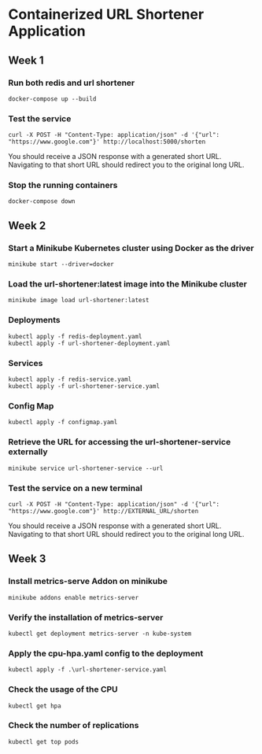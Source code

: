 # Containerized URL Shortener Application

## Week 1

### Run both redis and url shortener
```
docker-compose up --build
```

### Test the service
```
curl -X POST -H "Content-Type: application/json" -d '{"url": "https://www.google.com"}' http://localhost:5000/shorten
```
You should receive a JSON response with a generated short URL. Navigating to that short URL should redirect you to the original long URL.

### Stop the running containers
```
docker-compose down
```

## Week 2

### Start a Minikube Kubernetes cluster using Docker as the driver
``` 
minikube start --driver=docker 
```

### Load the url-shortener:latest image into the Minikube cluster
```
minikube image load url-shortener:latest
```

### Deployments
``` 
kubectl apply -f redis-deployment.yaml
kubectl apply -f url-shortener-deployment.yaml
```

### Services
``` 
kubectl apply -f redis-service.yaml 
kubectl apply -f url-shortener-service.yaml
```

### Config Map
```
kubectl apply -f configmap.yaml
```

### Retrieve the URL for accessing the url-shortener-service externally
```
minikube service url-shortener-service --url
```

### Test the service on a new terminal
```
curl -X POST -H "Content-Type: application/json" -d '{"url": "https://www.google.com"}' http://EXTERNAL_URL/shorten
```
You should receive a JSON response with a generated short URL. Navigating to that short URL should redirect you to the original long URL.

## Week 3

### Install metrics-serve Addon on minikube
```
minikube addons enable metrics-server
```

### Verify the installation of metrics-server
```
kubectl get deployment metrics-server -n kube-system
```

### Apply the cpu-hpa.yaml config to the deployment
```
kubectl apply -f .\url-shortener-service.yaml
```

### Check the usage of the CPU
```
kubectl get hpa
```

### Check the number of replications
```
kubectl get top pods
```
